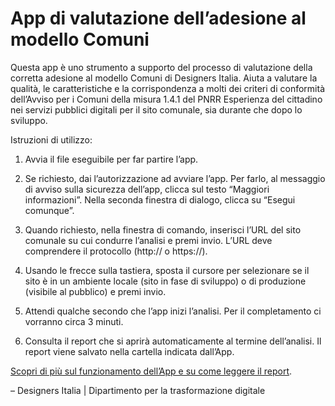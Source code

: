 # App di valutazione dell’adesione al modello Comuni

Questa app è uno strumento a supporto del processo di valutazione della corretta adesione al modello Comuni di Designers Italia. Aiuta a valutare la qualità, le caratteristiche e la corrispondenza a molti dei criteri di conformità dell’Avviso per i Comuni della misura 1.4.1 del PNRR Esperienza del cittadino nei servizi pubblici digitali per il sito comunale, sia durante che dopo lo sviluppo.

Istruzioni di utilizzo:

1.  Avvia il file eseguibile per far partire l’app.

2.  Se richiesto, dai l’autorizzazione ad avviare l’app. Per farlo, al messaggio di avviso sulla sicurezza dell’app, clicca sul testo “Maggiori informazioni”. Nella seconda finestra di dialogo, clicca su “Esegui comunque”.

3.  Quando richiesto, nella finestra di comando, inserisci l’URL del sito comunale su cui condurre l’analisi e premi invio. L’URL deve comprendere il protocollo (http:// o https://).

4.  Usando le frecce sulla tastiera, sposta il cursore per selezionare se il sito è in un ambiente locale (sito in fase di sviluppo) o di produzione (visibile al pubblico) e premi invio.

5.  Attendi qualche secondo che l’app inizi l’analisi. Per il completamento ci vorranno circa 3 minuti.

6.  Consulta il report che si aprirà automaticamente al termine dell’analisi. Il report viene salvato nella cartella indicata dall’App.

[Scopri di più sul funzionamento dell’App e su come leggere il report](https://docs.italia.it/italia/designers-italia/app-valutazione-modelli-docs).

– Designers Italia | Dipartimento per la trasformazione digitale
